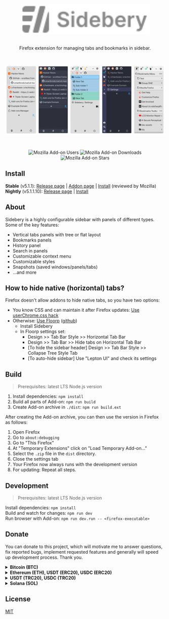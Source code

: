 <div align="center">

<img src="docs/assets/readme-logo.svg" height="96" alt="Sidebery">

<br>
<br>

Firefox extension for managing tabs and bookmarks in sidebar.

</div>

<br>

<div align="center">

<img src="docs/assets/screenshot-003.png" width="20%" alt="screenshot-003" title="Firefox theme: Modern Light"><img src="docs/assets/screenshot-002.png" width="20%" alt="screenshot-002" title="Firefox theme: Arc Dark Theme"><img src="docs/assets/screenshot-005.png" width="20%" alt="screenshot-005" title="Firefox theme: Modern Light"><img src="docs/assets/screenshot-009.png" width="20%" alt="screenshot-009" title="Firefox theme: Vampyric Dark"><img src="docs/assets/screenshot-011.png" width="20%" alt="screenshot-011" title="Firefox theme: Modern Light">

</div>

<br>

<div align="center">

![Mozilla Add-on Users](https://img.shields.io/amo/users/%7B3c078156-979c-498b-8990-85f7987dd929%7D?label=Users)
![Mozilla Add-on Downloads](https://img.shields.io/amo/dw/%7B3c078156-979c-498b-8990-85f7987dd929%7D?label=Downloads&color=%2311aa55)
![Mozilla Add-on Stars](https://img.shields.io/amo/stars/%7B3c078156-979c-498b-8990-85f7987dd929%7D?label=Rating&color=%23aa5566)

</div>

## Install

**Stable** (v5.1.1):
[Release page](https://github.com/mbnuqw/sidebery/releases/tag/v5.1.1) |
[Addon page](https://addons.mozilla.org/firefox/addon/sidebery/) |
[Install](https://addons.mozilla.org/firefox/downloads/file/4230615/sidebery-5.1.1.xpi) (reviewed by Mozilla)  
**Nightly** (v5.1.1.10):
[Release page](https://github.com/mbnuqw/sidebery/releases/tag/v5.1.1) |
[Install](https://github.com/mbnuqw/sidebery/releases/download/v5.1.1/sidebery-5.1.1.10.xpi)

## About

Sidebery is a highly configurable sidebar with panels of different types. Some of the key features:

- Vertical tabs panels with tree or flat layout
- Bookmarks panels
- History panel
- Search in panels
- Customizable context menu
- Customizable styles
- Snapshots (saved windows/panels/tabs)
- ...and more

## How to hide native (horizontal) tabs?

Firefox doesn't allow addons to hide native tabs, so you have two options:

- You know CSS and can maintain it after Firefox updates: [Use userChrome.css hack](https://github.com/mbnuqw/sidebery/wiki/Firefox-Styles-Snippets-(via-userChrome.css)#completely-hide-native-tabs-strip)
- Otherwise: [Use Floorp](https://floorp.app/) ([github](https://github.com/Floorp-Projects/Floorp))
  - Install Sidebery
  - In Floorp settings set:
    - Design >> Tab Bar Style >> Horizontal Tab Bar
    - Design >> Tab Bar >> Hide tabs on Horizontal Tab Bar
    - [To hide the sidebar header] Design >> Tab Bar Style >> Collapse Tree Style Tab
    - [To auto-hide sidebar] Use "Lepton UI" and check its settings

## Build

> Prerequisites: latest LTS Node.js version

1. Install dependencies: `npm install`
2. Build all parts of Add-on: `npm run build`
3. Create Add-on archive in `./dist`: `npm run build.ext`

After creating the Add-on archive, you can then use the version in Firefox as follows:

1. Open Firefox
2. Go to `about:debugging`
3. Go to "This Firefox"
4. At "Temporary Extensions" click on "Load Temporary Add-on..."
5. Select the `.zip` file in the `dist` directory.
6. Close the settings tab
7. Your Firefox now always runs with the development version
8. For updating: Repeat all steps.

## Development

> Prerequisites: latest LTS Node.js version

Install dependencies: `npm install`  
Build and watch for changes: `npm run dev`  
Run browser with Add-on: `npm run dev.run -- <firefox-executable>`

## Donate

You can donate to this project, which will motivate me to answer questions, fix reported bugs, implement requested features and generally will speed up development process. Thank you.

<details><summary><b> Bitcoin (BTC) </b></summary>

```
bc1q2drx3x5pfl0c68urwztvjrwgksg9u3l7mn4g4m
```

![btc-bc1q2drx3x5pfl0c68urwztvjrwgksg9u3l7mn4g4m](https://user-images.githubusercontent.com/6276694/215584021-b1eee3ab-ca62-4a81-acb4-cd69c27c734a.png)

</details>

<details><summary><b> Ethereum (ETH), USDT (ERC20), USDC (ERC20) </b></summary>

```
0x11667D20AB328194AEEc68F9385CCcf713607929
```

![eth-0x11667D20AB328194AEEc68F9385CCcf713607929](https://user-images.githubusercontent.com/6276694/215587549-39505f92-0f80-43ec-bec1-42bf8cd570c4.png)

</details>

<details><summary><b> USDT (TRC20), USDC (TRC20) </b></summary>

```
TJEdp1TnsN7Jfhfi9Db8yXKDK8NEUovCZb
```

![TJEdp1TnsN7Jfhfi9Db8yXKDK8NEUovCZb](https://github.com/mbnuqw/sidebery/assets/6276694/bbdefadc-3430-4537-94f1-447244d0e72f)

</details>

<details><summary><b> Solana (SOL) </b></summary>

```
GdWipUmnhdDa7kqkF3SJm5jTYqp3UsTdbcGCC1xLbVJf
```

![GdWipUmnhdDa7kqkF3SJm5jTYqp3UsTdbcGCC1xLbVJf](https://github.com/mbnuqw/sidebery/assets/6276694/09adb5aa-3c68-48a0-9f21-0201011638d8)

</details>

## License

[MIT](./LICENSE)
